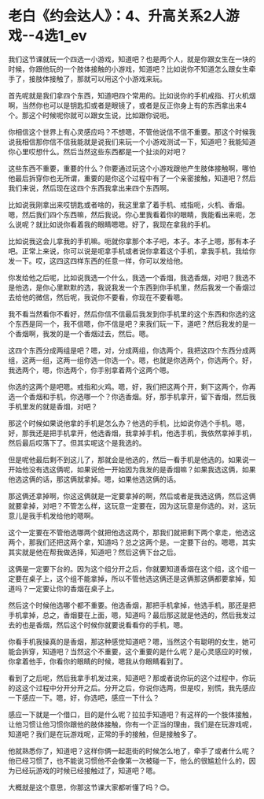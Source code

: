 # 老白《约会达人》：4、升高关系2人游戏--4选1_ev

我们这节课就玩一个四选一小游戏，知道吧？也是两个人，就是你跟女生在一块的时候，你跟他玩的一个肢体接触的小游戏，知道吧？比如说你不知道怎么跟女生牵手了，接肢体接触了，那就可以用这个小游戏来玩。

首先呢就是我们拿四个东西，知道吧四个常用的。比如说你的手机戒指、打火机烟啊，当然你也可以是钥匙扣或者是眼镜了，或者是反正你身上有的东西拿出来4个。那这个时候呢你就可以跟女生说，比如跟你说呃。

你相信这个世界上有心灵感应吗？不想嗯，不管他说信不信不重要。那这个时候我说我相信那你信不信我能就是说我们来玩一个小游戏测试一下，知道吧？我能知道你心里哎想什么。然后当然这些东西都是一个扯淡的对吧？

这些东西不重要，重要的什么？你要通过玩这个小游戏跟他产生肢体接触啊，哪怕他最后拆穿你也无所谓，重要的是你这个过程中有了一个亲密接触，知道吧？然后我们来说，然后现在这四个东西我拿出来四个东西啊。

比如说我刚拿出来哎钥匙或者啥的，我这里拿了着手机、戒指呃，火机、香烟。嗯，然后我们四个东西嘛，然后我说。你心里我看着你的眼睛，我能看出来呃，怎么说呢？就比如说你看着我的眼睛嗯嗯。好了，我现在拿我的手机。

比如说我这会儿拿我的手机嘛。呃就你拿那个本子吧，本子。本子上嗯，那有本子吧。正常上来说，你可以说是呃拿手机或者说你拿着这个手机，拿我手机，我给你发一下。哎，这四这四样东西的任意一样，你可以发给他。

你发给他之后呢，比如说我选一个什么，我选一个香烟，我选香烟，对吧？我选不是他选，是你心里默默的选，我说我发一个东西到你手机里，然后我发一个香烟过去给他的微信，然后呢，我说你不要看，你现在不要看嗯。

我不看当然看你不看好，然后你信不信最后我发到你手机里的这个东西和你选的这个东西是同一个，我不信嗯，你不信是吧？来我们玩一下，道吧？然后我发的是一个香烟啊，我发的是一个香烟过去，然后。嗯。

这四个东西分成两组是吧？嗯，对，分成两组，你选两个，我把这四个东西分成两组，这两一组，这两一组你选一你选一个。嗯，也就是你选两个，你选两个。好，我选两个，嗯，你选两个，你手别拿着两个这两个嗯。

你选的这两个是吧嗯。戒指和火鸡。嗯，好，我们把这两个开，剩下这两个，你再选一个香烟和手机，你选哪一个？你选香烟。好，那手机拿开，留下香烟，然后我手机里发的就是香烟，对吧？

那这个时候如果说他拿的手机是怎么办？他选的手机，比如说你选个手机。嗯，好，那我还是把手机拿开，他选香烟，我拿掉手机，他选手机，我依然拿掉手机，然后最后哎落下了。但其实呢这个是我选的。

但是呢他最后剩不到这儿了，那就会是他选的，然后一看手机是他选的。如果说一开始他没有选这俩呢，如果说他一开始因为我发的是香烟嘛？如果我选这俩，如果他选这俩的话，那这俩就拿掉。嗯，如果他选这俩的话。

那这俩还拿掉啊，你这这俩就是一定要拿掉的啊，然后或者是我选这俩，然后这俩就要拿掉，对吧？不管怎么样，这玩意一定要在，因为这玩意是你选的。对，这玩意儿是我手机发给他的嗯啊。

这个一定要在不管他选哪两个就把他选这两个，那我们就把剩下两个拿走，他选这两个，那我们还把这两个拿，知道吗？总之这两个是。一定要下台的。嗯嗯，其实其实就是他在帮我做选择，知道吧？然后这俩下台之后。

这俩是一定要下台的。因为这个组分开之后，你就要知道香烟在这个组，这个组一定要在桌子上，这个组不能拿掉，所以不管他选这俩还是这俩那这俩都要拿掉，知道吗？一定要让你的香烟在桌子上。

然后这个时候他选哪个都不重要。他选香烟，那把手机拿掉，他选手机，那还是把手机拿掉，总之，香烟要在上面，嗯，知道吗？最后那这就是他选的，然后我发过去的也是香烟，然后这个时候你就要说看看你的手机，嗯。

你看手机我操真的是香烟，那这种感觉知道吧？嗯，当然这个有聪明的女生，她可能会拆穿，知道吧？当然这个不重要，这个重要的是什么呢？是心灵感应的时候，你拿着他手，你看你的眼睛的时候，嗯我从你眼睛看到了。

看到了之后呢，然后我拿手机发过来，知道吧？那或者说你玩的这个过程中，你玩的这这个过程中分开分开之后。分开之后，你说你选两，但是哎，别慌，我先感应一下感应一下。嗯，好，你选吧，感应一下什么？

感应一下就是一个借口，目的是什么呢？拉拉手知道吧？有这样的一个肢体接触，让他习惯让他习惯你跟他的肢体接触，你有一个正当的理由，我们是在玩游戏呢，知道吧？我们是在玩游戏呢，正常的手的接触，但是接触多了。

他就熟悉你了，知道吧？这样你俩一起逛街的时候怎么地了，牵手了或者什么呢？他已经习惯了，也不能说习惯他不会像第一次被碰一下，他么的很尴尬什么的，因为已经玩游戏的时候已经接触过了，知道吧？嗯。

大概就是这个意思，你那这节课大家都听懂了吗？😊。